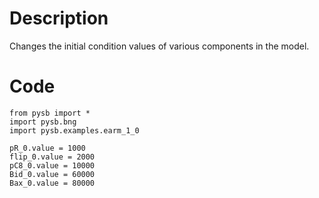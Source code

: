 # Description
Changes the initial condition values of various components in the model.

# Code
```
from pysb import *
import pysb.bng
import pysb.examples.earm_1_0

pR_0.value = 1000
flip_0.value = 2000
pC8_0.value = 10000
Bid_0.value = 60000
Bax_0.value = 80000

```
